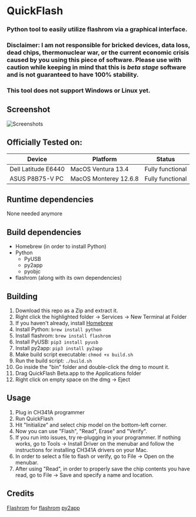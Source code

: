 # QuickFlash
### Python tool to easily utilize flashrom via a graphical interface. 
### Disclaimer: I am not responsible for bricked devices, data loss, dead chips, thermonuclear war, or the current economic crisis caused by you using this piece of software. Please use with caution while keeping in mind that this is *beta stage* software and is not guaranteed to have 100% stability. 
### This tool does not support Windows or Linux yet.

## Screenshot
<picture>
  <source media="(prefers-color-scheme: dark)" srcset="https://github.com/RestlessGoose/QuickFlash/blob/main/Extra/Screenshots/dark.png?raw=true">
  <source media="(prefers-color-scheme: light)" srcset="https://github.com/RestlessGoose/QuickFlash/blob/main/Extra/Screenshots/light.png?raw=true">
  <img alt="Screenshots">
</picture>


Officially Tested on:
---------------------
| Device              | Platform              | Status           |
|---------------------|-----------------------|------------------|
| Dell Latitude E6440 | MacOS Ventura 13.4    | Fully functional |
| ASUS P8B75-V PC     | MacOS Monterey 12.6.8 | Fully functional |


Runtime dependencies
---------------------
None needed anymore

Build dependencies
------------------
* Homebrew (in order to install Python)
* Python
    * PyUSB
    * py2app
    * pyobjc
* flashrom (along with its own dependencies)

Building
--------
1. Download this repo as a Zip and extract it.
2. Right click the highlighted folder -> Services -> New Terminal at Folder
3. If you haven't already, install [Homebrew](https://brew.sh/)
4. Install Python: `brew install python`
5. Install flashrom: `brew install flashrom`
6. Install PyUSB: `pip3 install pyusb`
7. Install py2app: `pip3 install py2app`
8. Make build script executable: `chmod +x build.sh`
9. Run the build script: `./build.sh`
10. Go inside the "bin" folder and double-click the dmg to mount it.
11. Drag QuickFlash Beta.app to the Applications folder
12. Right click on empty space on the dmg -> Eject

Usage
-----
1. Plug in CH341A programmer
2. Run QuickFlash
3. Hit "Initialize" and select chip model on the bottom-left corner.
4. Now you can use "Flash", "Read", Erase" and "Verify".
5. If you run into issues, try re-plugging in your programmer. If nothing works, go to Tools -> Install Driver on the menubar and follow the instructions for installing CH341A drivers on your Mac.
6. In order to select a file to flash or verify, go to File -> Open on the menubar.
7. After using "Read", in order to properly save the chip contents you have read, go to File -> Save and specify a name and location.

Credits
-------
[Flashrom](https://www.flashrom.org/Flashrom) for [flashrom](https://github.com/flashrom/flashrom)
[py2app](https://github.com/ronaldoussoren/py2app)
